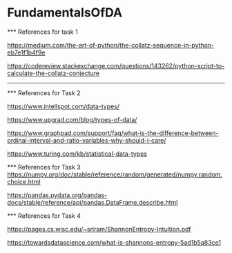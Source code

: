 # FundamentalsOfDA

*** References for task 1 

https://medium.com/the-art-of-python/the-collatz-sequence-in-python-eb7e1f1b4f9e

https://codereview.stackexchange.com/questions/143262/python-script-to-calculate-the-collatz-conjecture

***

*** References for Task 2

https://www.intellspot.com/data-types/

https://www.upgrad.com/blog/types-of-data/

https://www.graphpad.com/support/faq/what-is-the-difference-between-ordinal-interval-and-ratio-variables-why-should-i-care/

https://www.turing.com/kb/statistical-data-types




*** References for Task 3
https://numpy.org/doc/stable/reference/random/generated/numpy.random.choice.html

https://pandas.pydata.org/pandas-docs/stable/reference/api/pandas.DataFrame.describe.html

*** References for Task 4

https://pages.cs.wisc.edu/~sriram/ShannonEntropy-Intuition.pdf

https://towardsdatascience.com/what-is-shannons-entropy-5ad1b5a83ce1
